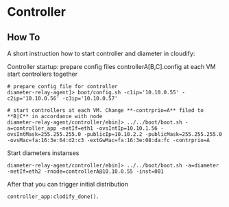 # Controller

## How To
A short instruction how to start controller and diameter in cloudify:

Controller startup: prepare config files controllerA[B,C].config at each VM
                    start controllers together
```
# prepare config file for controller
diameter-relay-agent]> boot/config.sh -c1ip='10.10.0.55' -c2ip='10.10.0.56' -c3ip='10.10.0.57'

# start controllers at each VM. Change **-contrprio=A** filed to **B|C** in accordance with node
diameter-relay-agent/controller/ebin]> ../../boot/boot.sh -a=controller_app -netIf=eth1 -ovsIntIp=10.10.1.56 -ovsIntMask=255.255.255.0 -publicIp=10.10.2.2 -publicMask=255.255.255.0 -ovsMac=fa:16:3e:64:d2:c3 -extGwMac=fa:16:3e:08:da:fc -contrprio=A
```

Start diameters instanses
```
diameter-relay-agent/controller/ebin]> ../../boot/boot.sh -a=diameter -netIf=eth2 -rnode=controllerA@10.10.0.55 -inst=001
```

After that you can  trigger initial distribution
```
controller_app:clodify_done().
```
